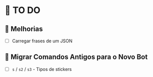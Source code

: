 # 📝 TO DO

## 🚀 Melhorias

- [ ] Carregar frases de um JSON

## 🔄 Migrar Comandos Antigos para o Novo Bot

- [ ] `s` / `s2` / `s3` - Tipos de stickers